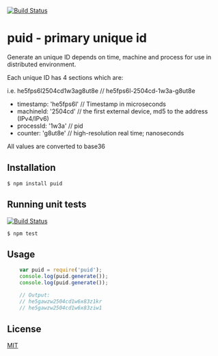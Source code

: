 [![Build Status](https://travis-ci.org/pid/puid.png)](https://travis-ci.org/pid/puid)

# puid - primary unique id
Generate an unique ID depends on time, machine and process for use in distributed environment.

Each unique ID has 4 sections which are:

  i.e. he5fps6l2504cd1w3ag8ut8e // he5fps6l-2504cd-1w3a-g8ut8e

  - timestamp:    'he5fps6l'  // Timestamp in microseconds
  - machineId:    '2504cd'    // the first external device, md5 to the address (IPv4/IPv6)
  - processId:    '1w3a'      // pid
  - counter:      'g8ut8e'    // high-resolution real time; nanoseconds

All values are converted to base36

## Installation

```
$ npm install puid
```

## Running unit tests

[![Build Status](https://travis-ci.org/pid/puid.png)](https://travis-ci.org/pid/puid)

```
$ npm test
```

## Usage

```javascript
    var puid = require('puid');
    console.log(puid.generate());
    console.log(puid.generate());

    // Output:
    // he5gawzw2504cd1w6x83z1kr
    // he5gawzw2504cd1w6x83ziw1
```

## License

[MIT](LICENSE)